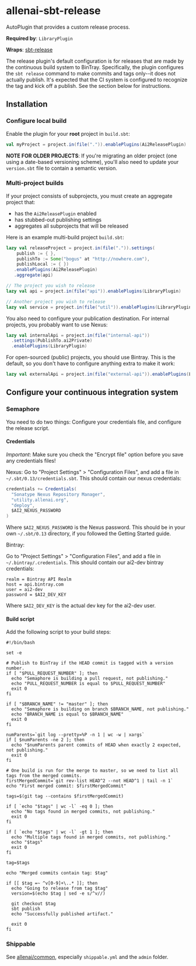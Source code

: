 # allenai-sbt-release

AutoPlugin that provides a custom release process.

**Required by**: `LibraryPlugin`

**Wraps**: [sbt-release](https://github.com/sbt/sbt-release)

The release plugin's default configuration is for releases that are made by the
continuous build system to BinTray.  Specifically, the plugin configures the
`sbt release` command to make commits and tags only--it does not actually
publish.  It's expected that the CI system is configured to recognize the tag
and kick off a publish. See the section below for instructions.

## Installation

### Configure local build

Enable the plugin for your **root** project in `build.sbt`:

```scala
val myProject = project.in(file(".")).enablePlugins(Ai2ReleasePlugin)
```

**NOTE FOR OLDER PROJECTS**: If you're migrating an older project (one using a date-based versioning
scheme), you'll also need to update your `version.sbt` file to contain a semantic version.

### Multi-project builds
If your project consists of subprojects, you must create an aggregate project that:
- has the `Ai2ReleasePlugin` enabled
- has stubbed-out publishing settings
- aggregates all subprojects that will be released

Here is an example multi-build project `build.sbt`:

```scala
lazy val releaseProject = project.in(file(".")).settings(
    publish := { },
    publishTo := Some("bogus" at "http://nowhere.com"),
    publishLocal := { })
   .enablePlugins(Ai2ReleasePlugin)
   .aggregate(api)

// The project you wish to release
lazy val api = project.in(file("api")).enablePlugins(LibraryPlugin)

// Another project you wish to release
lazy val service = project.in(file("util")).enablePlugins(LibraryPlugin)
```

You also need to configure your publication destination. For internal projects, you probably want
to use Nexus:
```scala
lazy val internalApi = project.in(file("internal-api"))
  .settings(PublishTo.ai2Private)
  .enablePlugins(LibraryPlugin)
```
For open-sourced (public) projects, you should use Bintray. This is the default, so you don't have to configure anything extra to make it work:
```scala
lazy val externalApi = project.in(file("external-api")).enablePlugins(LibraryPlugin)
```

## Configure your continuous integration system

### Semaphore

You need to do two things: Configure your credentials file, and configure the release script.

#### Credentials

*Important*: Make sure you check the "Encrypt file" option before you save any credentials files!

Nexus:
Go to "Project Settings" > "Configuration Files", and add a file in `~/.sbt/0.13/credentials.sbt`.
This should contain our nexus credentials:
```scala
credentials += Credentials(
  "Sonatype Nexus Repository Manager",
  "utility.allenai.org",
  "deploy",
  $AI2_NEXUS_PASSWORD
)
```
Where `$AI2_NEXUS_PASSWORD` is the Nexus password. This should be in your own `~/.sbt/0.13`
directory, if you followed the Getting Started guide.

Bintray:

Go to "Project Settings" > "Configuration Files", and add a file in `~/.bintray/.credentials`. This
should contain our ai2-dev bintray credentials:
```
realm = Bintray API Realm
host = api.bintray.com
user = ai2-dev
password = $AI2_DEV_KEY
```
Where `$AI2_DEV_KEY` is the actual dev key for the ai2-dev user.


#### Build script

Add the following script to your build steps:
```shell
#!/bin/bash

set -e

# Publish to BinTray if the HEAD commit is tagged with a version number.
if [ "$PULL_REQUEST_NUMBER" ]; then
  echo "Semaphore is building a pull request, not publishing."
  echo "PULL_REQUEST_NUMBER is equal to $PULL_REQUEST_NUMBER"
  exit 0
fi

if [ "$BRANCH_NAME" != "master" ]; then
  echo "Semaphore is building on branch $BRANCH_NAME, not publishing."
  echo "BRANCH_NAME is equal to $BRANCH_NAME"
  exit 0
fi

numParents=`git log --pretty=%P -n 1 | wc -w | xargs`
if [ $numParents -ne 2 ]; then
  echo "$numParents parent commits of HEAD when exactly 2 expected, not publishing."
  exit 0
fi

# One build is run for the merge to master, so we need to list all tags from the merged commits.
firstMergedCommit=`git rev-list HEAD^2 --not HEAD^1 | tail -n 1`
echo "First merged commit: $firstMergedCommit"

tags=$(git tag --contains $firstMergedCommit)

if [ `echo "$tags" | wc -l` -eq 0 ]; then
  echo "No tags found in merged commits, not publishing."
  exit 0
fi

if [ `echo "$tags" | wc -l` -gt 1 ]; then
  echo "Multiple tags found in merged commits, not publishing."
  echo "$tags"
  exit 0
fi

tag=$tags

echo "Merged commits contain tag: $tag"

if [[ $tag =~ ^v[0-9]+\..* ]]; then
  echo "Going to release from tag $tag"
  version=$(echo $tag | sed -e s/^v//)

  git checkout $tag
  sbt publish
  echo "Successfully published artifact."

  exit 0
fi
```

### Shippable

See [allenai/common](https://github.com/allenai/common), especially `shippable.yml` and the `admin` folder.

